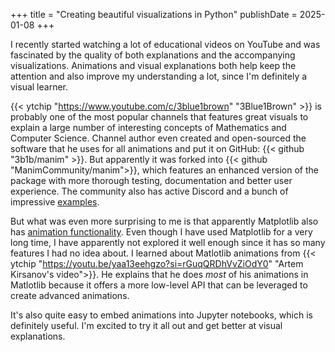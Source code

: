 +++
title = "Creating beautiful visualizations in Python"
publishDate = 2025-01-08
+++

I recently started watching a lot of educational videos on YouTube and was
fascinated by the quality of both explanations and the accompanying
visualizations. Animations and visual explanations both help keep the attention
and also improve my understanding a lot, since I'm definitely a visual learner.

{{< ytchip "https://www.youtube.com/c/3blue1brown" "3Blue1Brown" >}} is probably
one of the most popular channels that features great visuals to explain a large
number of interesting concepts of Mathematics and Computer Science. Channel
author even created and open-sourced the software that he uses for all
animations and put it on GitHub: {{< github "3b1b/manim" >}}. But apparently it
was forked into
{{< github "ManimCommunity/manim">}}, which features an enhanced version of the
package with more thorough testing, documentation and better user experience.
The community also has active Discord and a bunch of impressive
[examples](https://docs.manim.community/en/stable/examples.html).

But what was even more surprising to me is that apparently Matplotlib also has
[animation functionality](https://matplotlib.org/stable/api/animation_api.html).
Even though I have used Matplotlib for a very long time, I have apparently not
explored it well enough since it has so many features I had no idea about. I
learned about Matlotlib animations from
{{< ytchip "https://youtu.be/yaa13eehgzo?si=rGuqQRDhVvZiOdY0" "Artem Kirsanov's video">}}.
He explains that he does _most_ of his animations in Matlotlib because it offers
a more low-level API that can be leveraged to create advanced animations.

It's also quite easy to embed animations into Jupyter notebooks, which is
definitely useful. I'm excited to try it all out and get better at visual
explanations.
